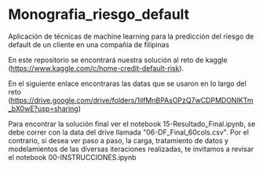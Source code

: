 # Monografia_riesgo_default
Aplicación de técnicas de machine learning para la predicción del riesgo de default de un cliente en una compañía de filipinas

En este repositorio se encontrará nuestra solución al reto de kaggle (https://www.kaggle.com/c/home-credit-default-risk).

En el siguiente enlace encontraras las datas que se usaron en lo largo del reto (https://drive.google.com/drive/folders/1ilfMnBPAsOPzQ7wCDPMDONIKTm_bX0wE?usp=sharing)

Para encontrar la solución final ver el notebook 15-Resultado_Final.ipynb, se debe correr con la data del drive llamada "06-DF_Final_60cols.csv".
Por el contrario, si desea ver paso a paso, la carga, tratamiento de datos y modelamientos de las diversas iteraciones realizadas, te invitamos a revisar el notebook 00-INSTRUCCIONES.ipynb

